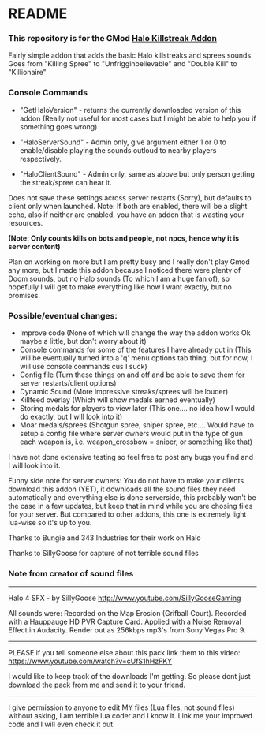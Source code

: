 # README #

### This repository is for the GMod [Halo Killstreak Addon](http://steamcommunity.com/sharedfiles/filedetails/?id=378274868) ###

Fairly simple addon that adds the basic Halo killstreaks and sprees sounds 
Goes from "Killing Spree" to "Unfrigginbelievable" and "Double Kill" to "Killionaire" 


### Console Commands ###
* "GetHaloVersion" - returns the currently downloaded version of this addon (Really not useful for most cases but I might be able to help you if something goes wrong) 

* "HaloServerSound" - Admin only, give argument either 1 or 0 to enable/disable playing the sounds outloud to nearby players respectively. 

* "HaloClientSound" - Admin only, same as above but only person getting the streak/spree can hear it. 

Does not save these settings across server restarts (Sorry), but defaults to client only when launched.
Note: If both are enabled, there will be a slight echo, also if neither are enabled, you have an addon that is wasting your resources. 



**(Note: Only counts kills on bots and people, not npcs, hence why it is server content)** 

Plan on working on more but I am pretty busy and I really don't play Gmod any more, but I made this addon because I noticed there were plenty of Doom sounds, but no Halo sounds (To which I am a huge fan of), so hopefully I will get to make everything like how I want exactly, but no promises. 

### Possible/eventual changes: ###
* Improve code (None of which will change the way the addon works Ok maybe a little, but don't worry about it) 
* Console commands for some of the features I have already put in (This will be eventually turned into a 'q' menu options tab thing, but for now, I will use console commands cus I suck) 
* Config file (Turn these things on and off and be able to save them for server restarts/client options) 
* Dynamic Sound (More impressive streaks/sprees will be louder) 
* Killfeed overlay (Which will show medals earned eventually) 
* Storing medals for players to view later (This one.... no idea how I would do exactly, but I will look into it) 
* Moar medals/sprees (Shotgun spree, sniper spree, etc.... Would have to setup a config file where server owners would put in the type of gun each weapon is, i.e. weapon_crossbow = sniper, or something like that) 

I have not done extensive testing so feel free to post any bugs you find and I will look into it. 

Funny side note for server owners: You do not have to make your clients download this addon (YET), it downloads all the sound files they need automatically and everything else is done serverside, this probably won't be the case in a few updates, but keep that in mind while you are chosing files for your server. But compared to other addons, this one is extremely light lua-wise so it's up to you. 


Thanks to Bungie and 343 Industries for their work on Halo

Thanks to SillyGoose for capture of not terrible sound files

### Note from creator of sound files ###
****************************************************** 
Halo 4 SFX - by SillyGoose 
http://www.youtube.com/SillyGooseGaming 


All sounds were: 
Recorded on the Map Erosion (Grifball Court). 
Recorded with a Hauppauge HD PVR Capture Card. 
Applied with a Noise Removal Effect in Audacity. 
Render out as 256kbps mp3's from Sony Vegas Pro 9. 


____________________ 

PLEASE if you tell someone else about this pack 
link them to this video: 
https://www.youtube.com/watch?v=cUfS1hHzFKY 

I would like to keep track of the downloads I'm getting. 
So please dont just download the pack from me and send it to your friend. 
**************************************************** 

I give permission to anyone to edit MY files (Lua files, not sound files) without asking, I am terrible lua coder and I know it. Link me your improved code and I will even check it out.